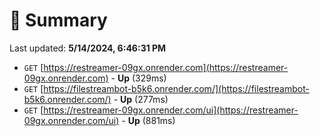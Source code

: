 # 📖 Summary
Last updated: **5/14/2024, 6:46:31 PM**

- `GET` [https://restreamer-09gx.onrender.com](https://restreamer-09gx.onrender.com) - **Up** (329ms)
- `GET` [https://filestreambot-b5k6.onrender.com/](https://filestreambot-b5k6.onrender.com/) - **Up** (277ms)
- `GET` [https://restreamer-09gx.onrender.com/ui](https://restreamer-09gx.onrender.com/ui) - **Up** (881ms)
